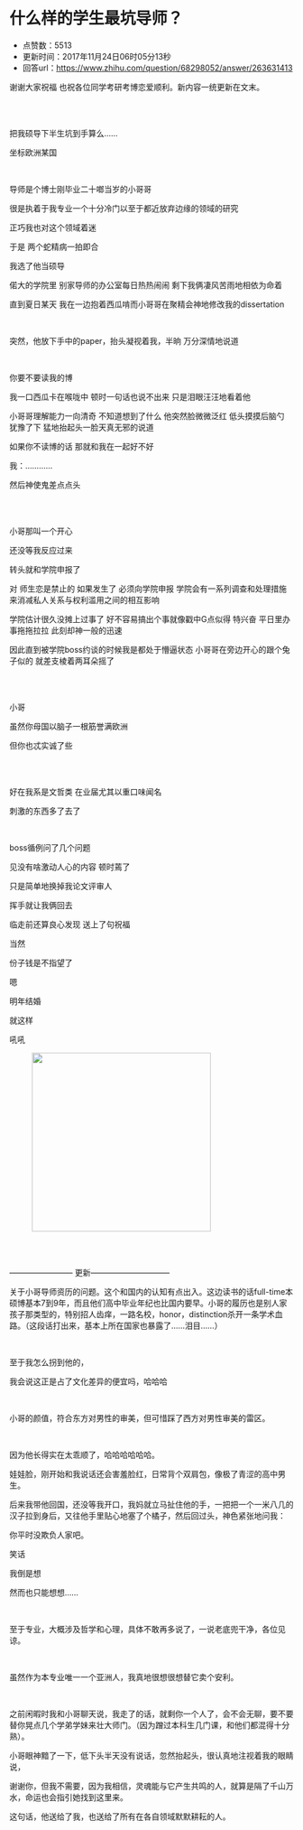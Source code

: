 # 什么样的学生最坑导师？
- 点赞数：5513
- 更新时间：2017年11月24日06时05分13秒
- 回答url：https://www.zhihu.com/question/68298052/answer/263631413
<body>
 <p data-pid="P7b8YGTb">谢谢大家祝福 也祝各位同学考研考博恋爱顺利。新内容一统更新在文末。</p>
 <br>
 <br>
 <p data-pid="fUnxgyMr">把我硕导下半生坑到手算么……</p>
 <p data-pid="8vUdJj3V">坐标欧洲某国</p>
 <br>
 <p data-pid="0g9oBGzg">导师是个博士刚毕业二十啷当岁的小哥哥</p>
 <p data-pid="XvFx0NQt">很是执着于我专业一个十分冷门以至于都近放弃边缘的领域的研究</p>
 <p data-pid="Hs0NexqX">正巧我也对这个领域着迷</p>
 <p data-pid="ryv_Te9H">于是 两个蛇精病一拍即合</p>
 <p data-pid="tn_8rZ7c">我选了他当硕导</p>
 <p data-pid="Pwl8gkVw">偌大的学院里 别家导师的办公室每日热热闹闹 剩下我俩凄风苦雨地相依为命着</p>
 <p data-pid="YCFZka9n">直到夏日某天 我在一边抱着西瓜啃而小哥哥在聚精会神地修改我的dissertation</p>
 <br>
 <p data-pid="oCY1OpjI">突然，他放下手中的paper，抬头凝视着我，半晌 万分深情地说道</p>
 <br>
 <p data-pid="ELVtifwA">你要不要读我的博</p>
 <p data-pid="NNCFcaCo">我一口西瓜卡在喉咙中 顿时一句话也说不出来 只是泪眼汪汪地看着他</p>
 <p data-pid="vvqoUqJF">小哥哥理解能力一向清奇 不知道想到了什么 他突然脸微微泛红 低头摸摸后脑勺 犹豫了下 猛地抬起头一脸天真无邪的说道</p>
 <p data-pid="uSj831Su">如果你不读博的话 那就和我在一起好不好</p>
 <p data-pid="BaNQe1YF">我：…………</p>
 <p data-pid="avlEKO1c">然后神使鬼差点点头</p>
 <br>
 <br>
 <p data-pid="XWkfHwyD">小哥那叫一个开心</p>
 <p data-pid="SKeOD-AN">还没等我反应过来</p>
 <p data-pid="4mgdKwly">转头就和学院申报了</p>
 <p data-pid="uV8Eb_F_">对 师生恋是禁止的 如果发生了 必须向学院申报 学院会有一系列调查和处理措施来消减私人关系与权利滥用之间的相互影响</p>
 <p data-pid="12HfhrhB">学院估计很久没摊上过事了 好不容易搞出个事就像戳中G点似得 特兴奋 平日里办事拖拖拉拉 此刻却神一般的迅速</p>
 <p data-pid="vQ3VDROq">因此直到被学院boss约谈的时候我是都处于懵逼状态 小哥哥在旁边开心的跟个兔子似的 就差支棱着两耳朵摇了</p>
 <br>
 <br>
 <p data-pid="hhht3waF">小哥</p>
 <p data-pid="jm8w2WEq">虽然你母国以脑子一根筋誉满欧洲</p>
 <p data-pid="_Iri9UC0">但你也忒实诚了些</p>
 <br>
 <br>
 <p data-pid="f2HJV1vH">好在我系是文哲类 在业届尤其以重口味闻名</p>
 <p data-pid="wFjCdwV1">刺激的东西多了去了</p>
 <br>
 <p data-pid="s2d6STvc">boss循例问了几个问题</p>
 <p data-pid="LBVoTnfM">见没有啥激动人心的内容 顿时蔫了</p>
 <p data-pid="kiNiCqNy">只是简单地换掉我论文评审人</p>
 <p data-pid="iYl1MPtr">挥手就让我俩回去</p>
 <p data-pid="Z5JP0853">临走前还算良心发现 送上了句祝福</p>
 <p data-pid="q00S15Be">当然</p>
 <p data-pid="prbCbo0S">份子钱是不指望了</p>
 <p data-pid="8e-rpQno">嗯</p>
 <p data-pid="Dht4n9hF">明年结婚</p>
 <p data-pid="Ry3iVom-">就这样</p>
 <p data-pid="uZ3mgLf7">吼吼</p>
 <figure>
  <img data-rawheight="221" src="https://picx.zhimg.com/50/v2-f74125543dcb1e3dea33b3c96844f248_720w.jpg?source=1940ef5c" data-rawwidth="317" data-original-token="v2-f74125543dcb1e3dea33b3c96844f248" class="content_image" width="317">
 </figure>
 <br>
 <br>
 <p data-pid="cDYofDW4">———————— 更新——————————</p>
 <p data-pid="WuIxcyke">关于小哥导师资历的问题。这个和国内的认知有点出入。这边读书的话full-time本硕博基本7到9年，而且他们高中毕业年纪也比国内要早。小哥的履历也是别人家孩子那类型的，特别招人齿痒，一路名校，honor，distinction杀开一条学术血路。（这段话打出来，基本上所在国家也暴露了……泪目……）</p>
 <br>
 <p data-pid="cWKWt-YX">至于我怎么拐到他的，</p>
 <p data-pid="wQpMiL7e">我会说这正是占了文化差异的便宜吗，哈哈哈</p>
 <br>
 <p data-pid="ypRB63uC">小哥的颜值，符合东方对男性的审美，但可惜踩了西方对男性审美的雷区。</p>
 <br>
 <p data-pid="9RrgsRAW">因为他长得实在太乖顺了，哈哈哈哈哈哈。</p>
 <p data-pid="hT2hXqWs">娃娃脸，刚开始和我说话还会害羞脸红，日常背个双肩包，像极了青涩的高中男生。</p>
 <p data-pid="U8F8vvNY">后来我带他回国，还没等我开口，我妈就立马扯住他的手，一把把一个一米八几的汉子拉到身后，又往他手里贴心地塞了个橘子，然后回过头，神色紧张地问我：</p>
 <p data-pid="p7KeGQXv">你平时没欺负人家吧。</p>
 <p data-pid="oytH5UMO">笑话</p>
 <p data-pid="-tOStsfg">我倒是想</p>
 <p data-pid="sGgpLwNH">然而也只能想想……</p>
 <br>
 <p data-pid="TeXFSiOq">至于专业，大概涉及哲学和心理，具体不敢再多说了，一说老底兜干净，各位见谅。</p>
 <br>
 <p data-pid="6vJk6wZY">虽然作为本专业唯一一个亚洲人，我真地很想很想替它卖个安利。</p>
 <br>
 <p data-pid="-wLgAytM">之前闲暇时我和小哥聊天说，我走了的话，就剩你一个人了，会不会无聊，要不要替你晃点几个学弟学妹来壮大师门。（因为蹭过本科生几门课，和他们都混得十分熟）。</p>
 <p data-pid="CwN4UWXo">小哥眼神黯了一下，低下头半天没有说话，忽然抬起头，很认真地注视着我的眼睛说，</p>
 <p data-pid="xu4E9OIy">谢谢你，但我不需要，因为我相信，灵魂能与它产生共鸣的人，就算是隔了千山万水，命运也会指引她找到这里来。</p>
 <p data-pid="q1TSekA-">这句话，他送给了我，也送给了所有在各自领域默默耕耘的人。</p>
</body>